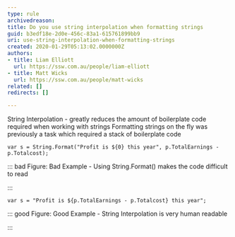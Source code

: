 ```yaml
---
type: rule
archivedreason: 
title: Do you use string interpolation when formatting strings
guid: b3edf18e-2d0e-456c-83a1-615761899bb9
uri: use-string-interpolation-when-formatting-strings
created: 2020-01-29T05:13:02.0000000Z
authors:
- title: Liam Elliott
  url: https://ssw.com.au/people/liam-elliott
- title: Matt Wicks
  url: https://ssw.com.au/people/matt-wicks
related: []
redirects: []

---
```


String Interpolation - greatly reduces the amount of boilerplate code required when working with strings
Formatting strings on the fly was previously a task which required a stack of boilerplate code

<!--endintro-->



```
var s = String.Format("Profit is ${0} this year", p.TotalEarnings - p.Totalcost);
```




::: bad
Figure: Bad Example - Using String.Format() makes the code difficult to read

:::



```
var s = "Profit is ${p.TotalEarnings - p.Totalcost} this year";
```




::: good
Figure: Good Example - String Interpolation is very human readable

:::
